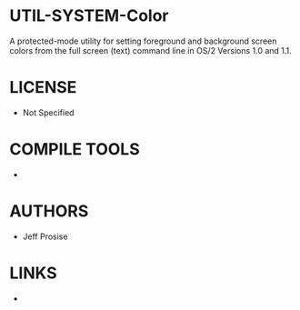 UTIL-SYSTEM-Color
=================

A protected-mode utility for setting foreground and background screen colors from the full screen (text) command line in OS/2 Versions 1.0 and 1.1.

LICENSE
===============
* Not Specified

COMPILE TOOLS
===============
* 

AUTHORS
===============
* Jeff Prosise

LINKS
===============
* 

